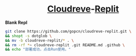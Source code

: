 <div align=center>

# [Cloudreve](https://github.com/cloudreve/Cloudreve)-[Replit](https://replit.com)
</div>

**Blank Repl**

```bash
git clone https://github.com/gopcn/cloudreve-replit.git \
&& shopt -s dotglob \
&& mv -b cloudreve-replit/* . \
&& rm -rf *~ cloudreve-replit .git README.md .github \
&& echo "部署成功，点击Run使用。"
```